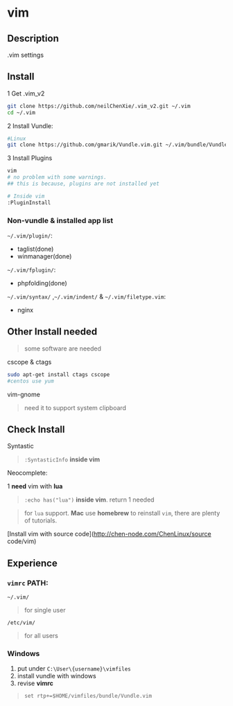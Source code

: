 # vim

## Description

.vim settings

## Install

1 Get .vim_v2

```bash
git clone https://github.com/neilChenXie/.vim_v2.git ~/.vim
cd ~/.vim
```


2 Install Vundle:


```bash
#Linux
git clone https://github.com/gmarik/Vundle.vim.git ~/.vim/bundle/Vundle.vim
```

3 Install Plugins

```bash
vim
# no problem with some warnings.
## this is because, plugins are not installed yet

# Inside vim
:PluginInstall
```

### Non-vundle & installed app list

`~/.vim/plugin/`:

* taglist(done)
* winmanager(done)

`~/.vim/fplugin/`:

* phpfolding(done)

`~/.vim/syntax/` ,`~/.vim/indent/` & `~/.vim/filetype.vim`:

* nginx

## Other Install needed

> some software are needed

cscope & ctags

```bash
sudo apt-get install ctags cscope
#centos use yum
```

vim-gnome

> need it to support system clipboard


## Check Install


Syntastic

> `:SyntasticInfo` **inside vim**


Neocomplete:

1 **need** vim with **lua**

> `:echo has("lua")` **inside vim**. return 1 needed

> for `lua` support. **Mac** use **homebrew** to reinstall `vim`, there are plenty of tutorials.

[Install vim with source code](http://chen-node.com/ChenLinux/source code/vim)

## Experience

### `vimrc` PATH:

`~/.vim/`

> for single user

`/etc/vim/` 

> for all users

### Windows

1. put under `C:\User\{username}\vimfiles`
2. install vundle with windows
3. revise **vimrc** 

> `set rtp+=$HOME/vimfiles/bundle/Vundle.vim`
